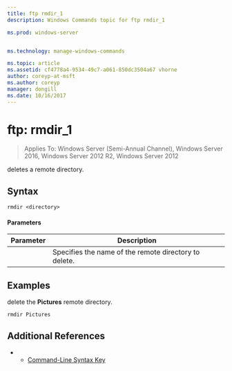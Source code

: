 ```yaml
---
title: ftp rmdir_1
description: Windows Commands topic for ftp rmdir_1 

ms.prod: windows-server


ms.technology: manage-windows-commands

ms.topic: article
ms.assetid: cf4778a4-9534-49c7-a061-850dc3504a67 vhorne
author: coreyp-at-msft
ms.author: coreyp
manager: dongill
ms.date: 10/16/2017
---
```

# ftp: rmdir_1

>Applies To: Windows Server (Semi-Annual Channel), Windows Server 2016, Windows Server 2012 R2, Windows Server 2012

deletes a remote directory.   
## Syntax  
```  
rmdir <directory>  
```  
#### Parameters  

|  Parameter  |                      Description                      |
|-------------|-------------------------------------------------------|
| <directory> | Specifies the name of the remote directory to delete. |

## <a name=BKMK_Examples></a>Examples  
delete the **Pictures** remote directory.  
```  
rmdir Pictures  
```  
## Additional References  
-   - [Command-Line Syntax Key](command-line-syntax-key.md)  
